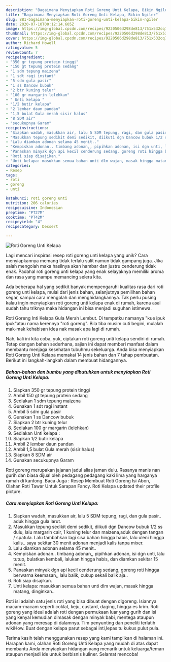 ```yaml
---
description: "Bagaimana Menyiapkan Roti Goreng Unti Kelapa, Bikin Ngiler"
title: "Bagaimana Menyiapkan Roti Goreng Unti Kelapa, Bikin Ngiler"
slug: 881-bagaimana-menyiapkan-roti-goreng-unti-kelapa-bikin-ngiler
date: 2020-07-10T00:12:14.605Z
image: https://img-global.cpcdn.com/recipes/9220506d298de813/751x532cq70/roti-goreng-unti-kelapa-foto-resep-utama.jpg
thumbnail: https://img-global.cpcdn.com/recipes/9220506d298de813/751x532cq70/roti-goreng-unti-kelapa-foto-resep-utama.jpg
cover: https://img-global.cpcdn.com/recipes/9220506d298de813/751x532cq70/roti-goreng-unti-kelapa-foto-resep-utama.jpg
author: Richard Howell
ratingvalue: 5
reviewcount: 7
recipeingredient:
- "350 gr tepung protein tinggi"
- "150 gt tepung protein sedang"
- "1 sdm tepung maizena"
- "1 sdt ragi instant"
- "5 sdm gula pasir"
- "1 ss Dancow bubuk"
- "2 btr kuning telur"
- "100 gr margarin lelehkan"
- " Unti kelapa "
- "1/2 butir kelapa"
- "2 lembar daun pandan"
- "1,5 bulat Gula merah sisir halus"
- "8 SDM air"
- "secukupnya Garam"
recipeinstructions:
- "Siapkan wadah, masukkan air, lalu 5 SDM tepung, ragi, dan gula pasir.. aduk hingga gula larut."
- "Masukkan tepung sedikit demi sedikit, diikuti dgn Dancow bubuk 1/2 ss dulu, lalu margarin cair, 1 kuning telur dan maizena,aduk dengan tangan / spatula. Lalu tambahkan lagi sisa bahan hingga habis, lalu uleni hingga kalis.. saya sekitar 30 menit adonan menjadi kalis tanpa mixer."
- "Lalu diamkan adonan selama 45 menit.."
- "Kempiskan adonan.. timbang adonan,, pipihkan adonan, isi dgn unti, lalu tutup, bulatkan kembali, lalukan hingga habis, dan diamkan sekitar 15 menit."
- "Panaskan minyak dgn api kecil cenderung sedang, goreng roti hingga berwarna keemasan,, lalu balik, cukup sekali balik aja.."
- "Roti siap disajikan."
- "Unti kelapa: masukkan semua bahan unti dlm wajan, masak hingga matang, dinginkan.."
categories:
- Resep
tags:
- roti
- goreng
- unti

katakunci: roti goreng unti 
nutrition: 206 calories
recipecuisine: Indonesian
preptime: "PT27M"
cooktime: "PT42M"
recipeyield: "4"
recipecategory: Dessert

---
```



![Roti Goreng Unti Kelapa](https://img-global.cpcdn.com/recipes/9220506d298de813/751x532cq70/roti-goreng-unti-kelapa-foto-resep-utama.jpg)

Lagi mencari inspirasi resep roti goreng unti kelapa yang unik? Cara menyiapkannya memang tidak terlalu sulit namun tidak gampang juga. Jika salah mengolah maka hasilnya akan hambar dan justru cenderung tidak enak. Padahal roti goreng unti kelapa yang enak selayaknya memiliki aroma dan rasa yang mampu memancing selera kita.

Ada beberapa hal yang sedikit banyak mempengaruhi kualitas rasa dari roti goreng unti kelapa, mulai dari jenis bahan, selanjutnya pemilihan bahan segar, sampai cara mengolah dan menghidangkannya. Tak perlu pusing kalau ingin menyiapkan roti goreng unti kelapa enak di rumah, karena asal sudah tahu triknya maka hidangan ini bisa menjadi suguhan istimewa.

Roti Goreng Inti Kelapa Gula Merah Lembut. Di tempatku namanya &#34;kue ipuk ipuk&#34;atau nama kerennya &#34;roti goreng&#34;. Bila tiba musim cuti begini, mulalah mak-mak kehabisan idea nak masak apa lagi di rumah.


Nah, kali ini kita coba, yuk, ciptakan roti goreng unti kelapa sendiri di rumah. Tetap dengan bahan sederhana, sajian ini dapat memberi manfaat dalam membantu menjaga kesehatan tubuhmu sekeluarga. Anda bisa menyiapkan Roti Goreng Unti Kelapa memakai 14 jenis bahan dan 7 tahap pembuatan. Berikut ini langkah-langkah dalam membuat hidangannya.

<!--inarticleads1-->

##### Bahan-bahan dan bumbu yang dibutuhkan untuk menyiapkan Roti Goreng Unti Kelapa:

1. Siapkan 350 gr tepung protein tinggi
1. Ambil 150 gt tepung protein sedang
1. Sediakan 1 sdm tepung maizena
1. Gunakan 1 sdt ragi instant
1. Ambil 5 sdm gula pasir
1. Gunakan 1 ss Dancow bubuk
1. Siapkan 2 btr kuning telur
1. Sediakan 100 gr margarin (lelehkan)
1. Sediakan  Unti kelapa :
1. Siapkan 1/2 butir kelapa
1. Ambil 2 lembar daun pandan
1. Ambil 1,5 bulat Gula merah (sisir halus)
1. Siapkan 8 SDM air
1. Gunakan secukupnya Garam


Roti goreng merupakan jajanan jadul alias jaman dulu. Rasanya manis nan gurih dan biasa dijual oleh pedagang pedagang kaki lima yang harganya ramah di kantong. Baca Juga : Resep Membuat Roti Goreng Isi Abon, Olahan Roti Tawar Untuk Sarapan Fancy. Roti Kelapa updated their profile picture. 

<!--inarticleads2-->

##### Cara menyiapkan Roti Goreng Unti Kelapa:

1. Siapkan wadah, masukkan air, lalu 5 SDM tepung, ragi, dan gula pasir.. aduk hingga gula larut.
1. Masukkan tepung sedikit demi sedikit, diikuti dgn Dancow bubuk 1/2 ss dulu, lalu margarin cair, 1 kuning telur dan maizena,aduk dengan tangan / spatula. Lalu tambahkan lagi sisa bahan hingga habis, lalu uleni hingga kalis.. saya sekitar 30 menit adonan menjadi kalis tanpa mixer.
1. Lalu diamkan adonan selama 45 menit..
1. Kempiskan adonan.. timbang adonan,, pipihkan adonan, isi dgn unti, lalu tutup, bulatkan kembali, lalukan hingga habis, dan diamkan sekitar 15 menit.
1. Panaskan minyak dgn api kecil cenderung sedang, goreng roti hingga berwarna keemasan,, lalu balik, cukup sekali balik aja..
1. Roti siap disajikan.
1. Unti kelapa: masukkan semua bahan unti dlm wajan, masak hingga matang, dinginkan..


Roti isi adalah satu jenis roti yang bisa dibuat dengan digoreng. Isiannya macam-macam seperti coklat, keju, custard, daging, hingga es krim. Roti goreng yang ideal adalah roti dengan permukaan luar yang gurih dan isi yang kenyal kemudian dimasak dengan minyak babi, mentega ataupun adonan yang meresap di dalamnya. Tim penyunting dan peneliti terlatih wikiHow. Buat dengan kelapa parut sebagai inti,lepas tu kukus pulut pula. 

Terima kasih telah menggunakan resep yang kami tampilkan di halaman ini. Harapan kami, olahan Roti Goreng Unti Kelapa yang mudah di atas dapat membantu Anda menyiapkan hidangan yang menarik untuk keluarga/teman ataupun menjadi ide untuk berbisnis kuliner. Selamat mencoba!
